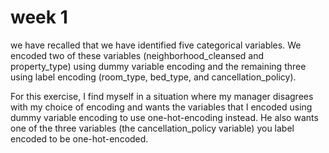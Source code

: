 # week 1

we have recalled that we have identified five categorical variables. We encoded two of these variables (neighborhood_cleansed and property_type) using dummy variable encoding and the remaining three using label encoding (room_type, bed_type, and cancellation_policy). 

For this exercise, I find myself in a situation where my manager disagrees with my choice of encoding and wants the variables that I encoded using dummy variable encoding to use one-hot-encoding instead. He also wants one of the three variables (the cancellation_policy variable) you label encoded to be one-hot-encoded.
